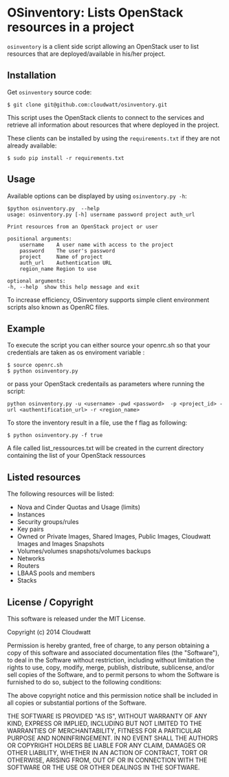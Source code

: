 OSinventory: Lists OpenStack resources in a project
============================================

`osinventory` is a client side script allowing an OpenStack user to list resources that are deployed/available in his/her project.

Installation
------------

Get `osinventory` source code:

    $ git clone git@github.com:cloudwatt/osinventory.git

This script uses the OpenStack clients to connect to the services and retrieve all information about resources that where deployed in the project.

These clients can be installed by using the `requirements.txt` if they are not already available:

    $ sudo pip install -r requirements.txt


Usage
-----

Available options can be displayed by using `osinventory.py -h`:

    $python osinventory.py  --help
    usage: osinventory.py [-h] username password project auth_url

    Print resources from an OpenStack project or user

    positional arguments:
        username    A user name with access to the project
        password    The user's password
        project     Name of project
        auth_url    Authentication URL
        region_name Region to use

    optional arguments:
    -h, --help  show this help message and exit

To increase efficiency, OSinventory supports simple client environment scripts also known as OpenRC files.
    
Example
-------

To execute the script you can either source your openrc.sh so that your credentials are taken as os enviroment variable :

    $ source openrc.sh
    $ python osinventory.py

or pass your OpenStack credentails as parameters where running the script:

    python osinventory.py -u <username> -pwd <password>  -p <project_id> -url <authentification_url> -r <region_name>

To store the inventory result in a file, use the f flag as following:

    $ python osinventory.py -f true

A file called list_ressources.txt will be created in the current directory containing the list of your OpenStack ressources

Listed resources
-------

The following resources will be listed:

* Nova and Cinder Quotas and Usage (limits)
* Instances
* Security groups/rules
* Key pairs
* Owned or Private Images, Shared Images, Public Images, Cloudwatt Images and Images Snapshots
* Volumes/volumes snapshots/volumes backups
* Networks
* Routers
* LBAAS pools and members
* Stacks


License / Copyright
-------------------

This software is released under the MIT License.

Copyright (c) 2014 Cloudwatt

Permission is hereby granted, free of charge, to any person obtaining a copy
of this software and associated documentation files (the "Software"), to deal
in the Software without restriction, including without limitation the rights
to use, copy, modify, merge, publish, distribute, sublicense, and/or sell
copies of the Software, and to permit persons to whom the Software is
furnished to do so, subject to the following conditions:

The above copyright notice and this permission notice shall be included in all
copies or substantial portions of the Software.

THE SOFTWARE IS PROVIDED "AS IS", WITHOUT WARRANTY OF ANY KIND, EXPRESS OR
IMPLIED, INCLUDING BUT NOT LIMITED TO THE WARRANTIES OF MERCHANTABILITY,
FITNESS FOR A PARTICULAR PURPOSE AND NONINFRINGEMENT. IN NO EVENT SHALL THE
AUTHORS OR COPYRIGHT HOLDERS BE LIABLE FOR ANY CLAIM, DAMAGES OR OTHER
LIABILITY, WHETHER IN AN ACTION OF CONTRACT, TORT OR OTHERWISE, ARISING FROM,
OUT OF OR IN CONNECTION WITH THE SOFTWARE OR THE USE OR OTHER DEALINGS IN THE
SOFTWARE.

